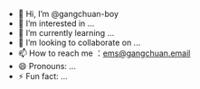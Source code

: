 - 👋 Hi, I’m @gangchuan-boy
- 👀 I’m interested in ...
- 🌱 I’m currently learning ...
- 💞️ I’m looking to collaborate on ...
- 📫 How to reach me ：ems@gangchuan.email
- 😄 Pronouns: ...
- ⚡ Fun fact: ...

<!---
gangchuan-boy/gangchuan-boy is a ✨ special ✨ repository because its `README.md` (this file) appears on your GitHub profile.
You can click the Preview link to take a look at your changes.
--->
